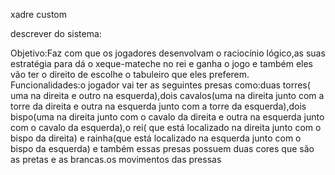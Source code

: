xadre custom

descrever do sistema:

Objetivo:Faz com que os jogadores desenvolvam o raciocínio lógico,as suas estratégia para dá o xeque-mateche no rei e ganha o jogo e também eles vão ter o direito  de escolhe o tabuleiro que eles preferem.
Funcionalidades:o jogador vai ter as seguintes presas como:duas torres( uma na direita e outro na esquerda),dois cavalos(uma na direita junto com a torre da direita e outra na esquerda junto com a torre da esquerda),dois bispo(uma na direita junto com o cavalo da direita e outra na esquerda junto com o cavalo da esquerda),o rei( que está localizado na direita junto com o bispo da direita) e rainha(que está localizado na esquerda junto com o bispo da esquerda) e também essas presas possuem duas cores que são as pretas e as brancas.os movimentos das pressas   

